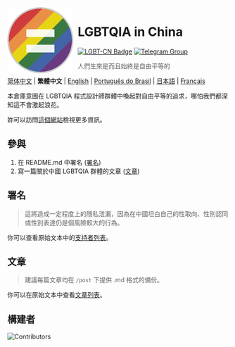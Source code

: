 <img width="150" height="150" align="left" style="float: left; margin: 0 10px 0 0;" alt="LGBT-CN logo" src="https://github.com/LGBT-CN/logo/raw/master/v2/logo.svg">

# LGBTQIA in China

[![LGBT-CN Badge](https://img.shields.io/badge/Support-LGBTQIA-FF0000?style=flat-square)](https://git.io/JfJiO)
[![Telegram Group](https://img.shields.io/badge/Telegram-LGBTCN-FFA500.svg?style=flat-square)](https://t.me/LGBTCN)
> 人們生來是而且始終是自由平等的

[简体中文](./../README.md) | **繁體中文** | [English](./en-GB.md) | [Português do Brasil](./pt-BR.md)  | [日本語](./ja-JP.md) | [Français](./fr-FR.md)

本倉庫意圖在 LGBTQIA 程式設計師群體中喚起對自由平等的追求，哪怕我們都深知這不會激起浪花。

妳可以訪問[這個網站](https://lgbt-cn.github.io/page/zh-TW.html)檢視更多資訊。

## 參與

1. 在 README.md 中署名 ([署名](../README.md#署名))
2. 寫一篇關於中國 LGBTQIA 群體的文章 ([文章](../README.md#文章))

## 署名

> 這將造成一定程度上的隱私泄漏，因為在中國坦白自己的性取向、性別認同或性別表達仍是個風險較大的行為。

你可以查看原始文本中的[支持者列表](../README.md#%E7%BD%B2%E5%90%8D)。

## 文章

> 建議每篇文章均在 `/post` 下提供 .md 格式的備份。

你可以在原始文本中查看[文章列表](../README.md#文章)。

## 構建者

![Contributors](https://contrib.rocks/image?repo=LGBT-CN/LGBTQIA-In-China)
